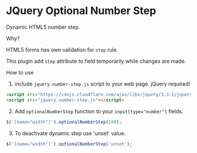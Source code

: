 # JQuery Optional Number Step
Dynamic HTML5 number step.

Why?

HTML5 forms has own validation for `step` rule.

This plugin add `step` attribute to field temporarily while changes are made.

How to use
1. include `jquery.number-step.js` script to your web page. jQuery required!
```html
<script src="https://cdnjs.cloudflare.com/ajax/libs/jquery/3.3.1/jquery.min.js"></script>
<script src="jquery.number-step.js"></script>
```

2. Add `optionalNumberStep` function to your `input[type="number"]` fields.
```js
$('[name="width"]').optionalNumberStep(100);
```

3. To deactivate dynamic step use 'unset' value.
```js
$('[name="width"]').optionalNumberStep('unset');
```
